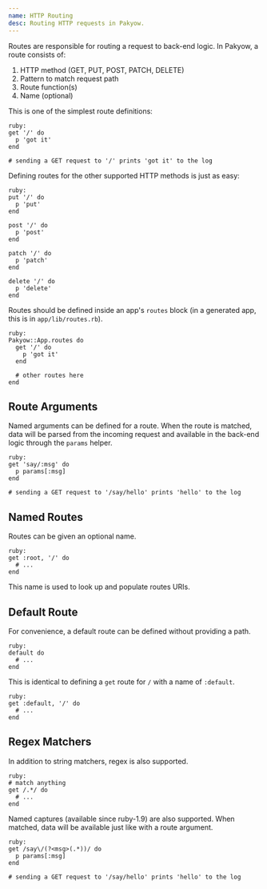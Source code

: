 ```yaml
---
name: HTTP Routing
desc: Routing HTTP requests in Pakyow.
---
```


Routes are responsible for routing a request to back-end logic. In Pakyow, a route consists of:

  1. HTTP method (GET, PUT, POST, PATCH, DELETE)
  2. Pattern to match request path
  3. Route function(s)
  4. Name (optional)

This is one of the simplest route definitions:

    ruby:
    get '/' do
      p 'got it'
    end

    # sending a GET request to '/' prints 'got it' to the log

Defining routes for the other supported HTTP methods is just as easy:

    ruby:
    put '/' do
      p 'put'
    end

    post '/' do
      p 'post'
    end

    patch '/' do
      p 'patch'
    end    

    delete '/' do
      p 'delete'
    end

Routes should be defined inside an app's `routes` block (in a generated app, this is in `app/lib/routes.rb`).

    ruby:
    Pakyow::App.routes do
      get '/' do
        p 'got it'
      end

      # other routes here
    end

## Route Arguments

Named arguments can be defined for a route. When the route is matched, data will be parsed from the incoming request and available in the back-end logic through the `params` helper.

    ruby:
    get 'say/:msg' do
      p params[:msg]
    end

    # sending a GET request to '/say/hello' prints 'hello' to the log

## Named Routes

Routes can be given an optional name.

    ruby:
    get :root, '/' do
      # ...
    end

This name is used to look up and populate routes URIs.

## Default Route

For convenience, a default route can be defined without providing a path.

    ruby:
    default do
      # ...
    end

This is identical to defining a `get` route for `/` with a name of `:default`.

    ruby:
    get :default, '/' do
      # ...
    end

## Regex Matchers

In addition to string matchers, regex is also supported.

    ruby:
    # match anything
    get /.*/ do
      # ...
    end

Named captures (available since ruby-1.9) are also supported. When matched, data will be available just like with a route argument.

    ruby:
    get /say\/(?<msg>(.*))/ do
      p params[:msg]
    end

    # sending a GET request to '/say/hello' prints 'hello' to the log

